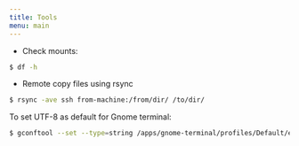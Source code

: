 ```yaml
---
title: Tools
menu: main
---
```


- Check mounts:
```bash
$ df -h
```

- Remote copy files using rsync
```bash
$ rsync -ave ssh from-machine:/from/dir/ /to/dir/
```

To set UTF-8 as default for Gnome terminal:
```bash
$ gconftool --set --type=string /apps/gnome-terminal/profiles/Default/encoding en_US.UTF-8
```
